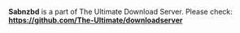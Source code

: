 **Sabnzbd** is a part of The Ultimate Download Server. Please check: **https://github.com/The-Ultimate/downloadserver**
